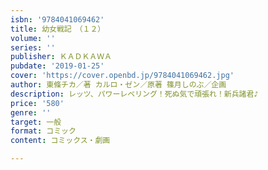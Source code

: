 ```yaml
---
isbn: '9784041069462'
title: 幼女戦記　（１２）
volume: ''
series: ''
publisher: ＫＡＤＫＡＷＡ
pubdate: '2019-01-25'
cover: 'https://cover.openbd.jp/9784041069462.jpg'
author: 東條チカ／著 カルロ・ゼン／原著 篠月しのぶ／企画
description: レッツ、パワーレベリング！死ぬ気で頑張れ！新兵諸君♪
price: '580'
genre: ''
target: 一般
format: コミック
content: コミックス・劇画

---
```

